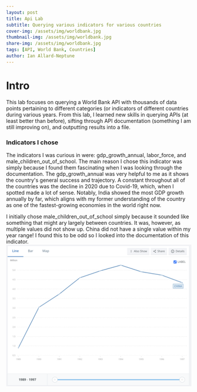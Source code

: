 ```yaml
---
layout: post
title: Api Lab
subtitle: Querying various indicators for various countries
cover-img: /assets/img/worldbank.jpg
thumbnail-img: /assets/img/worldbank.jpg
share-img: /assets/img/worldbank.jpg
tags: [API, World Bank, Countries]
author: Ian Allard-Neptune
---
```



# Intro

This lab focuses on querying a World Bank API with thousands of data points pertaining to different categories (or indicators of different countries during various years. From this lab, I learned new skills in querying APIs (at least better than before), sifting through API documentation (something I am still improving on), and outputting results into a file.


### Indicators I chose

The indicators I was curious in were: gdp_growth_annual, labor_force, and male_children_out_of_school. The main reason I chose this indicator was simply because I found them fascinating when I was looking through the documentation. The gdp_growth_annual was very helpful to me as it shows the country's general success and trajectory. A constant throughout all of the countries was the decline in 2020 due to Covid-19, which, when I spotted made a lot of sense. Notably, India showed the most GDP growth annually by far, which aligns with my former understanding of the country as one of the fastest-growing economies in the world right now.

I initially chose male_children_out_of_school simply because it sounded like something that might ary largely between countries. It was, however, as multiple values did not show up. China did not have a single value within my year range! I found this to be odd so I looked into the documentation of this indicator.
![male_children_out_of_school](/assets/img/APILABChina.png)










